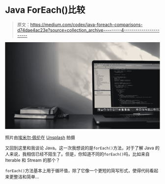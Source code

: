 # Java ForEach()比较

> 原文：<https://medium.com/codex/java-foreach-comparisons-d74dae4ac23e?source=collection_archive---------4----------------------->

![](img/d5f1a464e496c8cd03205b4a1cf5d6aa.png)

照片由[埃米尔·佩伦](https://unsplash.com/@emilep?utm_source=unsplash&utm_medium=referral&utm_content=creditCopyText)在 [Unsplash](https://unsplash.com/s/photos/java-programming?utm_source=unsplash&utm_medium=referral&utm_content=creditCopyText) 拍摄

又回到这里和我谈论 Java。这一次我想说的是`forEach()`方法，对于了解 Java 的人来说，我相信已经不陌生了。但是，你知道不同的`forEach()`吗，比如来自 Iterable 和 Stream 的那个？

`forEach()`方法基本上用于循环值，除了它像一个更短的简写形式，使得代码看起来更整洁和简单…
